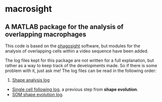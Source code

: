 # macrosight
## A MATLAB package for the analysis of overlapping macrophages
This code is based on the [phagosight](https://github.com/phagosight/phagosight)
software, but modules for the analysis of overlapping cells within a video sequence
have been added. 

The log files kept for this package are not written for a full explanation, but 
rather as a way to keep track of the developments made. So if there is some
problem with it, just ask me! The log files can be read in the following order:
1. [Shape analysis log](./md-logs/shapeanalysis-log.md)
  + [Single cell following log](./md-logs/shapeandsom-log.md), a previous step from 
  __shape evolution__.
  + [SOM shape evolution log](./md-logs/shapeandsom-log.md).



